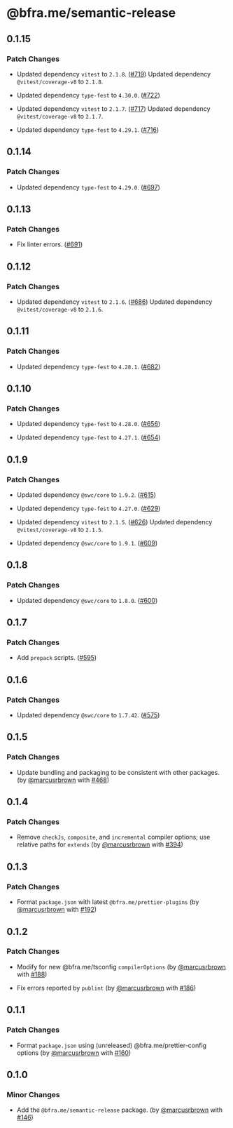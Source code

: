 # @bfra.me/semantic-release

## 0.1.15
### Patch Changes


- Updated dependency `vitest` to `2.1.8`. ([#719](https://github.com/bfra-me/works/pull/719))
  Updated dependency `@vitest/coverage-v8` to `2.1.8`.

- Updated dependency `type-fest` to `4.30.0`. ([#722](https://github.com/bfra-me/works/pull/722))


- Updated dependency `vitest` to `2.1.7`. ([#717](https://github.com/bfra-me/works/pull/717))
  Updated dependency `@vitest/coverage-v8` to `2.1.7`.

- Updated dependency `type-fest` to `4.29.1`. ([#716](https://github.com/bfra-me/works/pull/716))

## 0.1.14
### Patch Changes


- Updated dependency `type-fest` to `4.29.0`. ([#697](https://github.com/bfra-me/works/pull/697))

## 0.1.13
### Patch Changes


- Fix linter errors. ([#691](https://github.com/bfra-me/works/pull/691))

## 0.1.12
### Patch Changes


- Updated dependency `vitest` to `2.1.6`. ([#686](https://github.com/bfra-me/works/pull/686))
  Updated dependency `@vitest/coverage-v8` to `2.1.6`.

## 0.1.11
### Patch Changes


- Updated dependency `type-fest` to `4.28.1`. ([#682](https://github.com/bfra-me/works/pull/682))

## 0.1.10
### Patch Changes


- Updated dependency `type-fest` to `4.28.0`. ([#656](https://github.com/bfra-me/works/pull/656))


- Updated dependency `type-fest` to `4.27.1`. ([#654](https://github.com/bfra-me/works/pull/654))

## 0.1.9
### Patch Changes


- Updated dependency `@swc/core` to `1.9.2`. ([#615](https://github.com/bfra-me/works/pull/615))


- Updated dependency `type-fest` to `4.27.0`. ([#629](https://github.com/bfra-me/works/pull/629))


- Updated dependency `vitest` to `2.1.5`. ([#626](https://github.com/bfra-me/works/pull/626))
  Updated dependency `@vitest/coverage-v8` to `2.1.5`.

- Updated dependency `@swc/core` to `1.9.1`. ([#609](https://github.com/bfra-me/works/pull/609))

## 0.1.8
### Patch Changes


- Updated dependency `@swc/core` to `1.8.0`. ([#600](https://github.com/bfra-me/works/pull/600))

## 0.1.7
### Patch Changes


- Add `prepack` scripts. ([#595](https://github.com/bfra-me/works/pull/595))

## 0.1.6
### Patch Changes


- Updated dependency `@swc/core` to `1.7.42`. ([#575](https://github.com/bfra-me/works/pull/575))

## 0.1.5
### Patch Changes



- Update bundling and packaging to be consistent with other packages. (by [@marcusrbrown](https://github.com/marcusrbrown) with [#468](https://github.com/bfra-me/works/pull/468))

## 0.1.4
### Patch Changes



- Remove `checkJs`, `composite`, and `incremental` compiler options; use relative paths for `extends` (by [@marcusrbrown](https://github.com/marcusrbrown) with [#394](https://github.com/bfra-me/works/pull/394))

## 0.1.3

### Patch Changes

- Format `package.json` with latest `@bfra.me/prettier-plugins` (by [@marcusrbrown](https://github.com/marcusrbrown) with [#192](https://github.com/bfra-me/works/pull/192))

## 0.1.2

### Patch Changes

- Modify for new @bfra.me/tsconfig `compilerOptions` (by [@marcusrbrown](https://github.com/marcusrbrown) with [#188](https://github.com/bfra-me/works/pull/188))

- Fix errors reported by `publint` (by [@marcusrbrown](https://github.com/marcusrbrown) with [#186](https://github.com/bfra-me/works/pull/186))

## 0.1.1

### Patch Changes

- Format `package.json` using (unreleased) @bfra.me/prettier-config options (by [@marcusrbrown](https://github.com/marcusrbrown) with [#160](https://github.com/bfra-me/works/pull/160))

## 0.1.0

### Minor Changes

- Add the `@bfra.me/semantic-release` package. (by [@marcusrbrown](https://github.com/marcusrbrown) with [#146](https://github.com/bfra-me/works/pull/146))
